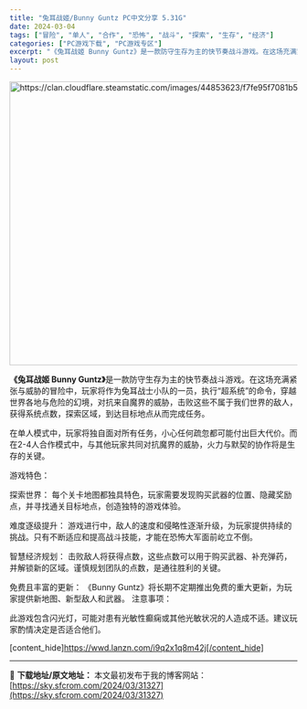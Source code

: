 ```yaml
---
title: "兔耳战姬/Bunny Guntz PC中文分享 5.31G"
date: 2024-03-04
tags: ["冒险", "单人", "合作", "恐怖", "战斗", "探索", "生存", "经济"]
categories: ["PC游戏下载", "PC游戏专区"]
excerpt: "《兔耳战姬 Bunny Guntz》是一款防守生存为主的快节奏战斗游戏。在这场充满紧张与威胁的冒险中，玩家将作为兔耳战士小队的一员，执行“超系统”的命令，穿越世界各地与危险的幻境，对抗来自魔界的威胁，击败这些不属于我们世界的敌人，获得系统点数，探索区域，到达目标地点从而完成任务。 在单人模式中，玩家&hellip;"
layout: post
---
```


<img class="shrinkToFit aligncenter" src="https://clan.cloudflare.steamstatic.com/images/44853623/f7fe95f7081b5b9ac707e452feb9ca0d0e51e50b.png" alt="https://clan.cloudflare.steamstatic.com/images/44853623/f7fe95f7081b5b9ac707e452feb9ca0d0e51e50b.png" width="1536" height="497" />

<strong>《兔耳战姬 Bunny Guntz》</strong>是一款防守生存为主的快节奏战斗游戏。在这场充满紧张与威胁的冒险中，玩家将作为兔耳战士小队的一员，执行“超系统”的命令，穿越世界各地与危险的幻境，对抗来自魔界的威胁，击败这些不属于我们世界的敌人，获得系统点数，探索区域，到达目标地点从而完成任务。

在单人模式中，玩家将独自面对所有任务，小心任何疏忽都可能付出巨大代价。而在2-4人合作模式中，与其他玩家共同对抗魔界的威胁，火力与默契的协作将是生存的关键。

游戏特色：

探索世界： 每个关卡地图都独具特色，玩家需要发现购买武器的位置、隐藏奖励点，并寻找通关目标地点，创造独特的游戏体验。

难度逐级提升： 游戏进行中，敌人的速度和侵略性逐渐升级，为玩家提供持续的挑战。只有不断适应和提高战斗技能，才能在恐怖大军面前屹立不倒。

智慧经济规划： 击败敌人将获得点数，这些点数可以用于购买武器、补充弹药，并解锁新的区域。谨慎规划团队的点数，是通往胜利的关键。

免费且丰富的更新： 《Bunny Guntz》将长期不定期推出免费的重大更新，为玩家提供新地图、新型敌人和武器。
注意事项：

此游戏包含闪光灯，可能对患有光敏性癫痫或其他光敏状况的人造成不适。建议玩家酌情决定是否适合他们。

[content_hide]https://wwd.lanzn.com/i9q2x1q8m42j[/content_hide]

---
📖 **下载地址/原文地址：** 本文最初发布于我的博客网站：[https://sky.sfcrom.com/2024/03/31327](https://sky.sfcrom.com/2024/03/31327)
